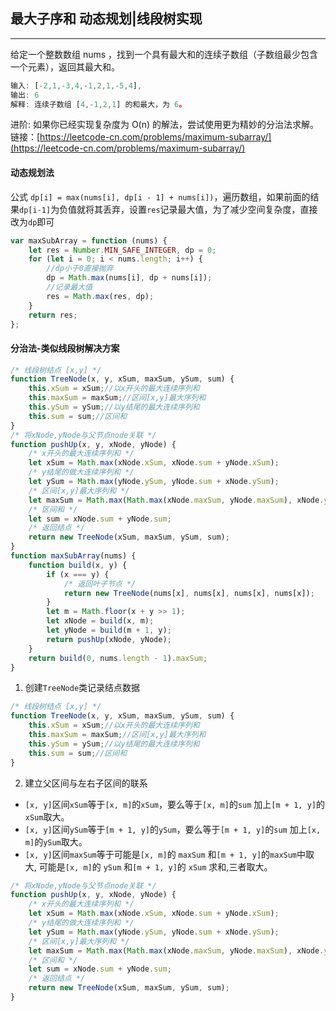 ## 最大子序和 动态规划|线段树实现
----
给定一个整数数组 nums ，找到一个具有最大和的连续子数组（子数组最少包含一个元素），返回其最大和。
```javascript
输入: [-2,1,-3,4,-1,2,1,-5,4],
输出: 6
解释: 连续子数组 [4,-1,2,1] 的和最大，为 6。
```
进阶:
如果你已经实现复杂度为 O(n) 的解法，尝试使用更为精妙的分治法求解。
链接：[https://leetcode-cn.com/problems/maximum-subarray/](https://leetcode-cn.com/problems/maximum-subarray/)
#### 动态规划法
公式 `dp[i] = max(nums[i], dp[i - 1] + nums[i])`，遍历数组，如果前面的结果`dp[i-1]`为负值就将其丢弃，设置`res`记录最大值，为了减少空间复杂度，直接改为`dp`即可
```javascript
var maxSubArray = function (nums) {
    let res = Number.MIN_SAFE_INTEGER, dp = 0;
    for (let i = 0; i < nums.length; i++) {
        //dp小于0直接抛弃
        dp = Math.max(nums[i], dp + nums[i]);
        //记录最大值
        res = Math.max(res, dp);
    }
    return res;
};
```
#### 分治法-类似线段树解决方案
```javascript
/* 线段树结点 [x,y] */
function TreeNode(x, y, xSum, maxSum, ySum, sum) {
    this.xSum = xSum;//以x开头的最大连续序列和
    this.maxSum = maxSum;//区间[x,y]最大序列和
    this.ySum = ySum;//以y结尾的最大连续序列和
    this.sum = sum;//区间和
}
/* 将xNode,yNode与父节点node关联 */
function pushUp(x, y, xNode, yNode) {
    /* x开头的最大连续序列和 */
    let xSum = Math.max(xNode.xSum, xNode.sum + yNode.xSum);
    /* y结尾的做大连续序列和 */
    let ySum = Math.max(yNode.ySum, yNode.sum + xNode.ySum);
    /* 区间[x,y]最大序列和 */
    let maxSum = Math.max(Math.max(xNode.maxSum, yNode.maxSum), xNode.ySum + yNode.xSum);
    /* 区间和 */
    let sum = xNode.sum + yNode.sum;
    /* 返回结点 */
    return new TreeNode(xSum, maxSum, ySum, sum);
}
function maxSubArray(nums) {
    function build(x, y) {
        if (x === y) {
            /* 返回叶子节点 */
            return new TreeNode(nums[x], nums[x], nums[x], nums[x]);
        }
        let m = Math.floor(x + y >> 1);
        let xNode = build(x, m);
        let yNode = build(m + 1, y);
        return pushUp(xNode, yNode);
    }
    return build(0, nums.length - 1).maxSum;
}
```
1. 创建`TreeNode`类记录结点数据
```javascript
/* 线段树结点 [x,y] */
function TreeNode(x, y, xSum, maxSum, ySum, sum) {
    this.xSum = xSum;//以x开头的最大连续序列和
    this.maxSum = maxSum;//区间[x,y]最大序列和
    this.ySum = ySum;//以y结尾的最大连续序列和
    this.sum = sum;//区间和
}
```
2. 建立父区间与左右子区间的联系
- `[x, y]`区间`xSum`等于`[x, m]`的`xSum`，要么等于`[x, m]`的`sum` 加上`[m + 1, y]`的`xSum`取大。
- `[x, y]`区间`ySum`等于`[m + 1, y]`的`ySum`，要么等于`[m + 1, y]`的`sum` 加上`[x, m]`的`ySum`取大。
- `[x, y]`区间`maxSum`等于可能是`[x, m]`的 `maxSum` 和`[m + 1, y]`的`maxSum`中取大, 可能是`[x, m]`的 `ySum` 和`[m + 1, y]`的 `xSum` 求和,三者取大。
```javascript
/* 将xNode,yNode与父节点node关联 */
function pushUp(x, y, xNode, yNode) {
    /* x开头的最大连续序列和 */
    let xSum = Math.max(xNode.xSum, xNode.sum + yNode.xSum);
    /* y结尾的做大连续序列和 */
    let ySum = Math.max(yNode.ySum, yNode.sum + xNode.ySum);
    /* 区间[x,y]最大序列和 */
    let maxSum = Math.max(Math.max(xNode.maxSum, yNode.maxSum), xNode.ySum + yNode.xSum);
    /* 区间和 */
    let sum = xNode.sum + yNode.sum;
    /* 返回结点 */
    return new TreeNode(xSum, maxSum, ySum, sum);
}
```